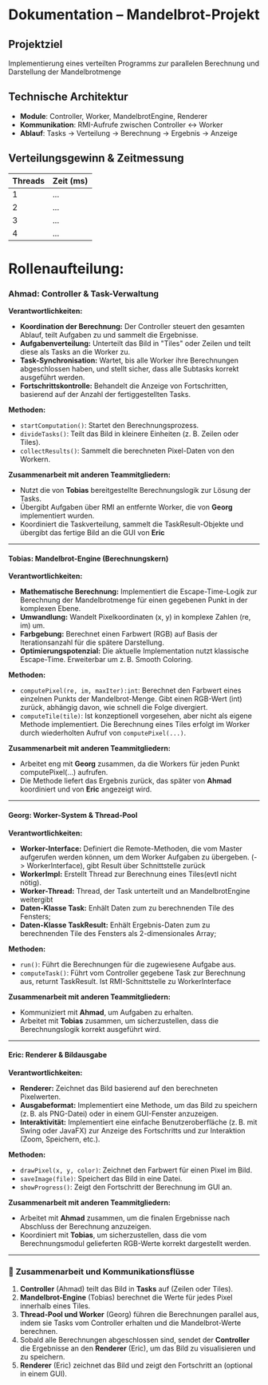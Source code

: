 # Dokumentation – Mandelbrot-Projekt

## Projektziel 

Implementierung eines verteilten Programms zur parallelen Berechnung und Darstellung der Mandelbrotmenge

## Technische Architektur
- **Module**: Controller, Worker, MandelbrotEngine, Renderer
- **Kommunikation**: RMI-Aufrufe zwischen Controller ↔ Worker
- **Ablauf**: Tasks → Verteilung → Berechnung → Ergebnis → Anzeige

## Verteilungsgewinn & Zeitmessung
| Threads | Zeit (ms)|
|---------|----------|
| 1       | ...      |
| 2       | ...      |
| 3       | ...      |
| 4       | ...      |

# Rollenaufteilung:

### **Ahmad: Controller & Task-Verwaltung**

**Verantwortlichkeiten:**

* **Koordination der Berechnung:** Der Controller steuert den gesamten Ablauf, teilt Aufgaben zu und sammelt die Ergebnisse.
* **Aufgabenverteilung:** Unterteilt das Bild in "Tiles" oder Zeilen und teilt diese als Tasks an die Worker zu.
* **Task-Synchronisation:** Wartet, bis alle Worker ihre Berechnungen abgeschlossen haben, und stellt sicher, dass alle Subtasks korrekt ausgeführt werden.
* **Fortschrittskontrolle:** Behandelt die Anzeige von Fortschritten, basierend auf der Anzahl der fertiggestellten Tasks.

**Methoden:**

* `startComputation()`: Startet den Berechnungsprozess.
* `divideTasks()`: Teilt das Bild in kleinere Einheiten (z. B. Zeilen oder Tiles).
* `collectResults()`: Sammelt die berechneten Pixel-Daten von den Workern.

**Zusammenarbeit mit anderen Teammitgliedern:**

* Nutzt die von **Tobias** bereitgestellte Berechnungslogik zur Lösung der Tasks.
* Übergibt Aufgaben über RMI an entfernte Worker, die von **Georg** implementiert wurden.
* Koordiniert die Taskverteilung, sammelt die TaskResult-Objekte und übergibt das fertige Bild an die GUI von **Eric**

---

#### **Tobias: Mandelbrot-Engine (Berechnungskern)**

**Verantwortlichkeiten:**

* **Mathematische Berechnung:** Implementiert die Escape-Time-Logik zur Berechnung der Mandelbrotmenge für einen gegebenen Punkt in der komplexen Ebene.
* **Umwandlung:** Wandelt Pixelkoordinaten (x, y) in komplexe Zahlen (re, im) um.
* **Farbgebung:** Berechnet einen Farbwert (RGB) auf Basis der Iterationsanzahl für die spätere Darstellung.
* **Optimierungspotenzial:** Die aktuelle Implementation nutzt klassische Escape-Time. Erweiterbar um z. B. Smooth Coloring.

**Methoden:**

* `computePixel(re, im, maxIter):int`: Berechnet den Farbwert eines einzelnen Punkts der Mandelbrot-Menge.
Gibt einen RGB-Wert (int) zurück, abhängig davon, wie schnell die Folge divergiert.
* `computeTile(tile)`: Ist konzeptionell vorgesehen, aber nicht als eigene Methode implementiert.
Die Berechnung eines Tiles erfolgt im Worker durch wiederholten Aufruf von `computePixel(...)`.

**Zusammenarbeit mit anderen Teammitgliedern:**

* Arbeitet eng mit **Georg** zusammen, da die Workers für jeden Punkt computePixel(...) aufrufen.
* Die Methode liefert das Ergebnis zurück, das später von **Ahmad** koordiniert und von **Eric** angezeigt wird.

---

#### **Georg: Worker-System & Thread-Pool**


**Verantwortlichkeiten:**

* **Worker-Interface:** Definiert die Remote-Methoden, die vom Master aufgerufen werden können, um dem Worker Aufgaben zu übergeben. (-> WorkerInterface), gibt Result über Schnittstelle zurück
* **WorkerImpl:** Erstellt Thread zur Berechnung eines Tiles(evtl nicht nötig).
* **Worker-Thread:** Thread, der Task unterteilt und an MandelbrotEngine weitergibt
* **Daten-Klasse Task:** Enhält Daten zum zu berechnenden Tile des Fensters;
* **Daten-Klasse TaskResult:** Enhält Ergebnis-Daten zum zu berechnenden Tile des Fensters als 2-dimensionales Array;

**Methoden:**

* `run()`: Führt die Berechnungen für die zugewiesene Aufgabe aus.
* `computeTask()`: Führt vom Controller gegebene Task zur Berechnung aus, returnt TaskResult. Ist RMI-Schnittstelle zu WorkerInterface


**Zusammenarbeit mit anderen Teammitgliedern:**

* Kommuniziert mit **Ahmad**, um Aufgaben zu erhalten.
* Arbeitet mit **Tobias** zusammen, um sicherzustellen, dass die Berechnungslogik korrekt ausgeführt wird.

---

#### **Eric: Renderer & Bildausgabe**
 

**Verantwortlichkeiten:**

* **Renderer:** Zeichnet das Bild basierend auf den berechneten Pixelwerten.
* **Ausgabeformat:** Implementiert eine Methode, um das Bild zu speichern (z. B. als PNG-Datei) oder in einem GUI-Fenster anzuzeigen.
* **Interaktivität:** Implementiert eine einfache Benutzeroberfläche (z. B. mit Swing oder JavaFX) zur Anzeige des Fortschritts und zur Interaktion (Zoom, Speichern, etc.).

**Methoden:**

* `drawPixel(x, y, color)`: Zeichnet den Farbwert für einen Pixel im Bild.
* `saveImage(file)`: Speichert das Bild in eine Datei.
* `showProgress()`: Zeigt den Fortschritt der Berechnung im GUI an.

**Zusammenarbeit mit anderen Teammitgliedern:**

* Arbeitet mit **Ahmad** zusammen, um die finalen Ergebnisse nach Abschluss der Berechnung anzuzeigen.
* Koordiniert mit **Tobias**, um sicherzustellen, dass die vom Berechnungsmodul gelieferten RGB-Werte korrekt dargestellt werden.

---

### 🔄 **Zusammenarbeit und Kommunikationsflüsse**

1. **Controller** (Ahmad) teilt das Bild in **Tasks** auf (Zeilen oder Tiles).
2. **Mandelbrot-Engine** (Tobias) berechnet die Werte für jedes Pixel innerhalb eines Tiles.
3. **Thread-Pool und Worker** (Georg) führen die Berechnungen parallel aus, indem sie Tasks vom Controller erhalten und die Mandelbrot-Werte berechnen.
4. Sobald alle Berechnungen abgeschlossen sind, sendet der **Controller** die Ergebnisse an den **Renderer** (Eric), um das Bild zu visualisieren und zu speichern.
5. **Renderer** (Eric) zeichnet das Bild und zeigt den Fortschritt an (optional in einem GUI).


